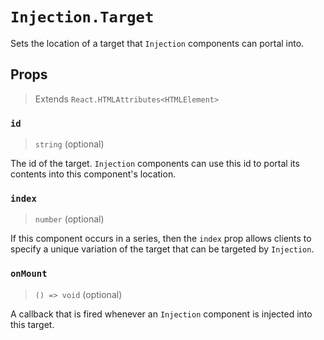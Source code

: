 # `Injection.Target`

Sets the location of a target that `Injection` components can portal into.

## Props
> Extends `React.HTMLAttributes<HTMLElement>`

### `id`
> `string` (optional)

The id of the target. `Injection` components can use this id to portal its
contents into this component's location.

### `index`
> `number` (optional)

If this component occurs in a series, then the `index` prop allows clients to
specify a unique variation of the target that can be targeted by `Injection`.

### `onMount`
> `() => void` (optional)

A callback that is fired whenever an `Injection` component is injected into this
target.

